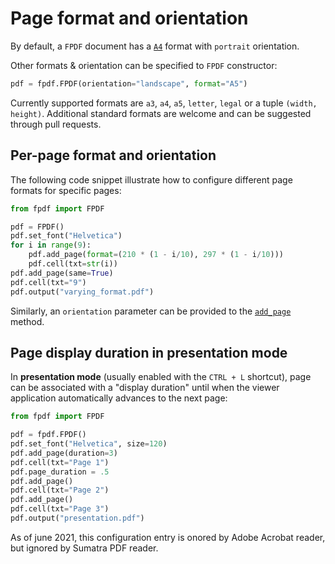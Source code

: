# Page format and orientation #

By default, a `FPDF` document has a [`A4`](https://en.wikipedia.org/wiki/ISO_216#A_series) format with `portrait` orientation.

Other formats & orientation can be specified to `FPDF` constructor:

```python
pdf = fpdf.FPDF(orientation="landscape", format="A5")
```

Currently supported formats are `a3`, `a4`, `a5`, `letter`, `legal` or a tuple `(width, height)`.
Additional standard formats are welcome and can be suggested through pull requests.

## Per-page format and orientation

The following code snippet illustrate how to configure different page formats for specific pages:

```python
from fpdf import FPDF

pdf = FPDF()
pdf.set_font("Helvetica")
for i in range(9):
    pdf.add_page(format=(210 * (1 - i/10), 297 * (1 - i/10)))
    pdf.cell(txt=str(i))
pdf.add_page(same=True)
pdf.cell(txt="9")
pdf.output("varying_format.pdf")
```

Similarly, an `orientation` parameter can be provided to the [`add_page`](fpdf/fpdf.html#fpdf.fpdf.FPDF.add_page) method.

## Page display duration in presentation mode

In **presentation mode** (usually enabled with the `CTRL + L` shortcut),
page can be associated with a "display duration"
until when the viewer application automatically advances to the next page:

```python
from fpdf import FPDF

pdf = fpdf.FPDF()
pdf.set_font("Helvetica", size=120)
pdf.add_page(duration=3)
pdf.cell(txt="Page 1")
pdf.page_duration = .5
pdf.add_page()
pdf.cell(txt="Page 2")
pdf.add_page()
pdf.cell(txt="Page 3")
pdf.output("presentation.pdf")
```

As of june 2021, this configuration entry is onored by Adobe Acrobat reader,
but ignored by Sumatra PDF reader.
